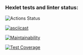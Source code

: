 ### Hexlet tests and linter status:
![Actions Status](/workflows/hexlet-check/badge.svg)

[![asciicast](https://asciinema.org/a/bR4K84PV9jlKkNEN8tPyMKv34.svg)](https://asciinema.org/a/bR4K84PV9jlKkNEN8tPyMKv34)

[![Maintainability](https://api.codeclimate.com/v1/badges/52176ab4b00a974ce543/maintainability)](https://codeclimate.com/github/nickolay7/frontend-project-lvl2/maintainability)

[![Test Coverage](https://api.codeclimate.com/v1/badges/52176ab4b00a974ce543/test_coverage)](https://codeclimate.com/github/nickolay7/frontend-project-lvl2/test_coverage)